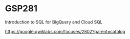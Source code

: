 # GSP281

Introduction to SQL for BigQuery and Cloud SQL 

https://google.qwiklabs.com/focuses/2802?parent=catalog

